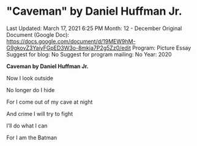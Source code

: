 # "Caveman" by Daniel Huffman Jr.

Last Updated: March 17, 2021 6:25 PM
Month: 12 - December
Original Document (Google Doc): https://docs.google.com/document/d/19MEW9hM-G9gkovZ3YaiyFGpED3W3o-8mkja7P2g5Zz0/edit
Program: Picture Essay
Suggest for blog: No
Suggest for program mailing: No
Year: 2020

**Caveman by Daniel Huffman Jr.**

Now I look outside

No longer do I hide

For I come out of my cave at night

And crime I will try to fight

I’ll do what I can

For I am the Batman
